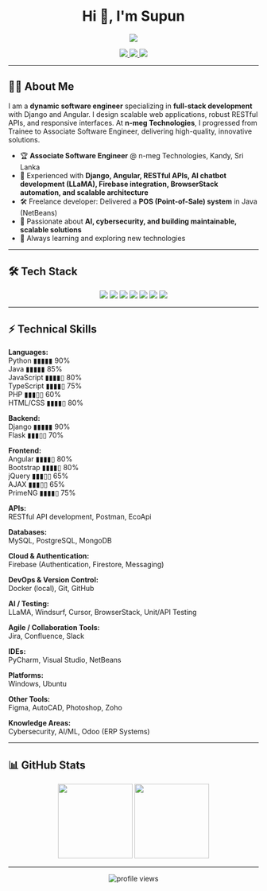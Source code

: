 <!-- Profile Header -->
<h1 align="center">Hi 👋, I'm Supun</h1>
<p align="center">
  <b>
    <img src="https://readme-typing-svg.demolab.com?font=Fira+Code&size=28&duration=3000&pause=500&color=00ff99&center=true&vCenter=true&width=600&lines=Full-Stack+Engineer;Django+%26+Angular+Specialist;AI+%26+ML+Enthusiast" />
  </b>
</p>

<!-- Badges -->
<p align="center">
  <a href="mailto:supunrandeniya16@gmail.com">
    <img src="https://img.shields.io/badge/Email-D14836?style=for-the-badge&logo=gmail&logoColor=white"/>
  </a>
  <a href="https://www.linkedin.com/in/supun-randeniya/">
    <img src="https://img.shields.io/badge/LinkedIn-0A66C2?style=for-the-badge&logo=linkedin&logoColor=white"/>
  </a>
  <a href="https://x.com/SupunRande46157">
    <img src="https://img.shields.io/badge/Twitter-1DA1F2?style=for-the-badge&logo=twitter&logoColor=white"/>
  </a>
</p>

---

## 🧑‍💻 About Me

I am a **dynamic software engineer** specializing in **full-stack development** with Django and Angular. I design scalable web applications, robust RESTful APIs, and responsive interfaces. At **n-meg Technologies**, I progressed from Trainee to Associate Software Engineer, delivering high-quality, innovative solutions.  

- 🏆 **Associate Software Engineer** @ n-meg Technologies, Kandy, Sri Lanka  
- 🚀 Experienced with **Django, Angular, RESTful APIs, AI chatbot development (LLaMA), Firebase integration, BrowserStack automation, and scalable architecture**  
- 🛠️ Freelance developer: Delivered a **POS (Point-of-Sale) system** in Java (NetBeans)  
- 🤖 Passionate about **AI, cybersecurity, and building maintainable, scalable solutions**  
- 🌱 Always learning and exploring new technologies  

---

## 🛠️ Tech Stack

<p align="center">
  <!-- Programming Languages -->
  <img src="https://skillicons.dev/icons?i=js,ts,py,java,php,html,css" />
  <!-- Frontend -->
  <img src="https://skillicons.dev/icons?i=react,angular,bootstrap,jquery" />
  <!-- Backend -->
  <img src="https://skillicons.dev/icons?i=nodejs,express,django,flask" />
  <!-- Databases -->
  <img src="https://skillicons.dev/icons?i=postgresql,mysql,mongodb" />
  <!-- AI/ML & Data -->
  <img src="https://skillicons.dev/icons?i=tensorflow,pytorch" />
  <!-- Cloud & DevOps -->
  <img src="https://skillicons.dev/icons?i=firebase,aws,docker,git" />
  <!-- Tools -->
  <img src="https://skillicons.dev/icons?i=figma,photoshop,autocad" />
</p>

---

## ⚡ Technical Skills

**Languages:**  
Python ▮▮▮▮▮ 90%  
Java ▮▮▮▮▮ 85%  
JavaScript ▮▮▮▮▯ 80%  
TypeScript ▮▮▮▮▯ 75%  
PHP ▮▮▮▯▯ 60%  
HTML/CSS ▮▮▮▮▯ 80%  

**Backend:**  
Django ▮▮▮▮▮ 90%  
Flask ▮▮▮▯▯ 70%  

**Frontend:**  
Angular ▮▮▮▮▯ 80%  
Bootstrap ▮▮▮▮▯ 80%  
jQuery ▮▮▮▯▯ 65%  
AJAX ▮▮▮▯▯ 65%  
PrimeNG ▮▮▮▮▯ 75%  

**APIs:**  
RESTful API development, Postman, EcoApi  

**Databases:**  
MySQL, PostgreSQL, MongoDB  

**Cloud & Authentication:**  
Firebase (Authentication, Firestore, Messaging)  

**DevOps & Version Control:**  
Docker (local), Git, GitHub  

**AI / Testing:**  
LLaMA, Windsurf, Cursor, BrowserStack, Unit/API Testing  

**Agile / Collaboration Tools:**  
Jira, Confluence, Slack  

**IDEs:**  
PyCharm, Visual Studio, NetBeans  

**Platforms:**  
Windows, Ubuntu  

**Other Tools:**  
Figma, AutoCAD, Photoshop, Zoho  

**Knowledge Areas:**  
Cybersecurity, AI/ML, Odoo (ERP Systems)

---

## 📊 GitHub Stats

<p align="center">
  <img height="150em" src="https://github-readme-stats.vercel.app/api?username=supunrandeniya&show_icons=true&theme=radical" />
  <img height="150em" src="https://github-readme-streak-stats.herokuapp.com/?user=supunrandeniya&theme=radical" />
</p>

---

<!-- Footer -->
<p align="center">
  <img src="https://komarev.com/ghpvc/?username=supunrandeniya&style=flat-square" alt="profile views"/>
</p>
